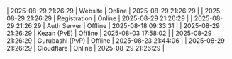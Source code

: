 | 2025-08-29 21:26:29 | Website | Online | 2025-08-29 21:26:29 |
| 2025-08-29 21:26:29 | Registration | Online | 2025-08-29 21:26:29 |
| 2025-08-29 21:26:29 | Auth Server | Offline | 2025-08-18 09:33:31 |
| 2025-08-29 21:26:29 | Kezan (PvE) | Offline | 2025-08-03 17:58:02 |
| 2025-08-29 21:26:29 | Gurubashi (PvP) | Offline | 2025-08-23 21:44:06 |
| 2025-08-29 21:26:29 | Cloudflare | Online | 2025-08-29 21:26:29 |
